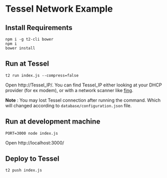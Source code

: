 # Tessel Network Example


## Install Requirements

```
npm i -g t2-cli bower
npm i
bower install
```


## Run at Tessel

```
t2 run index.js --compress=false
```
Open http://Tessel_IP/. You can find Tessel_IP either looking at your DHCP provider (for ex modem), or with a network scanner like [fing](https://www.fing.io/).

**Note** : You may lost Tessel connection after running the command. Which will changed according to
`database/configuration.json` file.


## Run at development machine

```
PORT=3000 node index.js
```
Open http://localhost:3000/


## Deploy to Tessel

```
t2 push index.js
```
